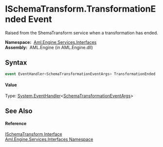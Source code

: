 ISchemaTransform.TransformationEnded Event
==========================================
Raised from the ShemaTransform service when a transformation has ended.

  **Namespace:**  [Aml.Engine.Services.Interfaces][1]  
  **Assembly:**  AML.Engine (in AML.Engine.dll)

Syntax
------

```csharp
event EventHandler<SchemaTransformationEventArgs> TransformationEnded
```

#### Value
Type: [System.EventHandler][2]&lt;[SchemaTransformationEventArgs][3]>

See Also
--------

#### Reference
[ISchemaTransform Interface][4]  
[Aml.Engine.Services.Interfaces Namespace][1]  

[1]: ../README.md
[2]: https://docs.microsoft.com/dotnet/api/system.eventhandler-1
[3]: ../SchemaTransformationEventArgs/README.md
[4]: README.md
[5]: https://www.automationml.org
[6]: ../../icons/logoShade.png